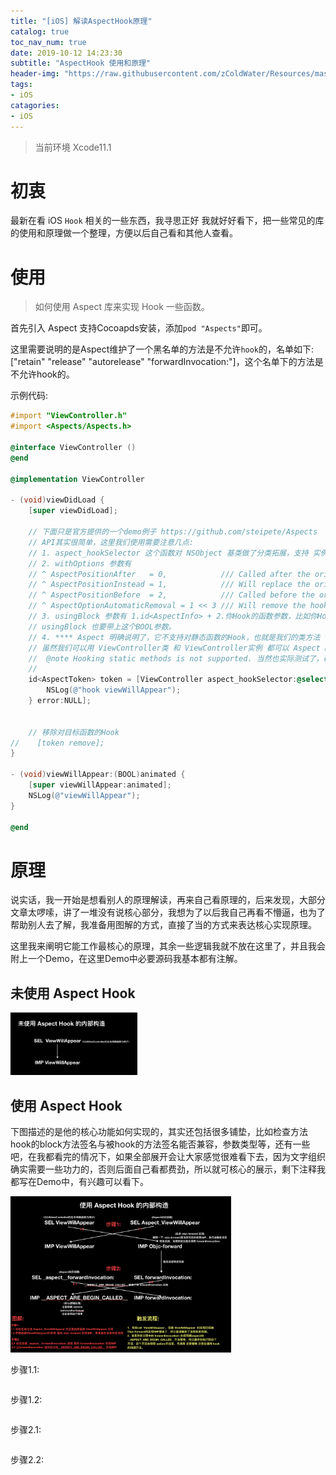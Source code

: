 ```yaml
---
title: "[iOS] 解读AspectHook原理"
catalog: true
toc_nav_num: true
date: 2019-10-12 14:23:30
subtitle: "AspectHook 使用和原理"
header-img: "https://raw.githubusercontent.com/zColdWater/Resources/master/Images/naked.jpg"
tags:
- iOS
catagories:
- iOS
---
```


> 当前环境 Xcode11.1 

# 初衷 
最新在看 iOS `Hook` 相关的一些东西，我寻思正好 我就好好看下，把一些常见的库的使用和原理做一个整理，方便以后自己看和其他人查看。

# 使用
> 如何使用 Aspect 库来实现 Hook 一些函数。

首先引入 Aspect 支持Cocoapds安装，添加`pod "Aspects"`即可。  

这里需要说明的是Aspect维护了一个黑名单的方法是不允许`hook`的，名单如下: ["retain" "release" "autorelease" "forwardInvocation:"]，这个名单下的方法是不允许hook的。

示例代码:
```ObjectiveC
#import "ViewController.h"
#import <Aspects/Aspects.h>

@interface ViewController ()
@end

@implementation ViewController

- (void)viewDidLoad {
    [super viewDidLoad];
    
    // 下面只是官方提供的一个demo例子 https://github.com/steipete/Aspects
    // API其实很简单，这里我们使用需要注意几点:
    // 1. aspect_hookSelector 这个函数对 NSObject 基类做了分类拓展，支持 实例方法 和 类方法 。
    // 2. withOptions 参数有
    // ^ AspectPositionAfter   = 0,            /// Called after the original implementation (default) 原函数先调用，Hook函数后调用。
    // ^ AspectPositionInstead = 1,            /// Will replace the original implementation. Hook函数代替原函数，意味着选择这个参数。
    // ^ AspectPositionBefore  = 2,            /// Called before the original implementation. 原函数后调用，Hook函数先调用。
    // ^ AspectOptionAutomaticRemoval = 1 << 3 /// Will remove the hook after the first execution. 只对目标函数Hook一次。
    // 3. usingBlock 参数有 1.id<AspectInfo> + 2.你Hook的函数参数，比如你Hook的viewWillAppear函数，有BOOL类型的Animation参数，所以
    // usingBlock 也要带上这个BOOL参数。
    // 4. **** Aspect 明确说明了，它不支持对静态函数的Hook，也就是我们的类方法 ****
    // 虽然我们可以用 ViewController类 和 ViewController实例 都可以 Aspect Hook 函数，但是其Hook的函数都是 实例方法 不能Hook到静态方法 下面引入下Aspect注释
    //  @note Hooking static methods is not supported. 当然也实际测试了，确实如此。
    //
    id<AspectToken> token = [ViewController aspect_hookSelector:@selector(viewWillAppear:) withOptions:AspectPositionAfter usingBlock:^(id<AspectInfo> aspectInfo, BOOL animation) {
        NSLog(@"hook viewWillAppear");
    } error:NULL];
    
    
    // 移除对目标函数的Hook
//    [token remove];
}

- (void)viewWillAppear:(BOOL)animated {
    [super viewWillAppear:animated];
    NSLog(@"viewWillAppear");
}

@end
```

# 原理
说实话，我一开始是想看别人的原理解读，再来自己看原理的，后来发现，大部分文章太啰嗦，讲了一堆没有说核心部分，我想为了以后我自己再看不懵逼，也为了帮助别人去了解，我准备用图解的方式，直接了当的方式来表达核心实现原理。  

这里我来阐明它能工作最核心的原理，其余一些逻辑我就不放在这里了，并且我会附上一个Demo，在这里Demo中必要源码我基本都有注解。


## 未使用 Aspect Hook

<img src="https://raw.githubusercontent.com/zColdWater/Resources/master/Images/aspect1.png" height="100" />

## 使用 Aspect Hook  

下图描述的是他的核心功能如何实现的，其实还包括很多铺垫，比如检查方法hook的block方法签名与被hook的方法签名能否兼容，参数类型等，还有一些吧，在我都看完的情况下，如果全部展开会让大家感觉很难看下去，因为文字组织确实需要一些功力的，否则后面自己看都费劲，所以就可核心的展示，剩下注释我都写在Demo中，有兴趣可以看下。

<img src="https://raw.githubusercontent.com/zColdWater/Resources/master/Images/aspect2.png" height="250" />

步骤1.1:  
```
```

步骤1.2:  
```
```

步骤2.1:  
```
```

步骤2.2:  
```
```